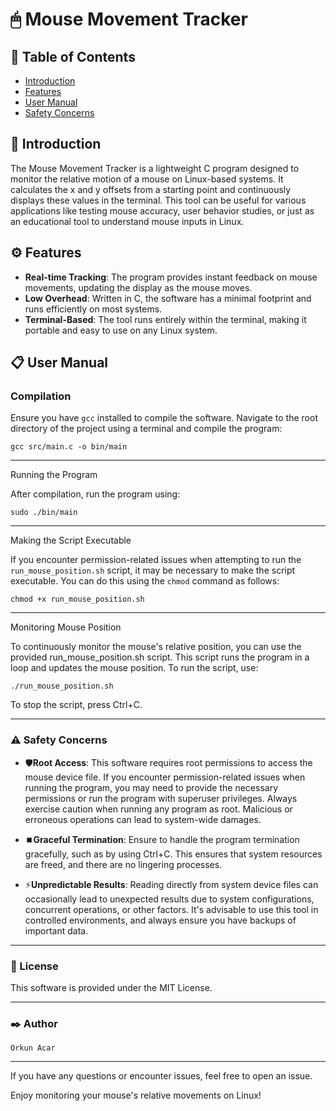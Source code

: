 # 🖱 Mouse Movement Tracker

## 📑 Table of Contents
- [Introduction](#introduction)
- [Features](#features)
- [User Manual](#user-manual)
- [Safety Concerns](#safety-concerns)
  
## 📌 Introduction
The Mouse Movement Tracker is a lightweight C program designed to monitor the relative motion of a mouse on Linux-based systems. It calculates the x and y offsets from a starting point and continuously displays these values in the terminal. This tool can be useful for various applications like testing mouse accuracy, user behavior studies, or just as an educational tool to understand mouse inputs in Linux.

## ⚙️ Features
- **Real-time Tracking**: The program provides instant feedback on mouse movements, updating the display as the mouse moves.
- **Low Overhead**: Written in C, the software has a minimal footprint and runs efficiently on most systems.
- **Terminal-Based**: The tool runs entirely within the terminal, making it portable and easy to use on any Linux system.

## 📋 User Manual
### Compilation
Ensure you have `gcc` installed to compile the software. Navigate to the root directory of the project using a terminal and compile the program:

    gcc src/main.c -o bin/main

---

Running the Program

After compilation, run the program using:

    sudo ./bin/main


---

Making the Script Executable

If you encounter permission-related issues when attempting to run the `run_mouse_position.sh` script, it may be necessary to make the script executable. You can do this using the `chmod` command as follows:

    chmod +x run_mouse_position.sh

---

Monitoring Mouse Position

To continuously monitor the mouse's relative position, you can use the provided run_mouse_position.sh script. This script runs the program in a loop and updates the mouse position. To run the script, use:

    ./run_mouse_position.sh

To stop the script, press Ctrl+C.


---

### ⚠️ Safety Concerns

- 🛡️**Root Access**: This software requires root permissions to access the mouse device file. If you encounter permission-related issues when running the program, you may need to provide the necessary permissions or run the program with superuser privileges. Always exercise caution when running any program as root. Malicious or erroneous operations can lead to system-wide damages.

- ⏹️**Graceful Termination**: Ensure to handle the program termination gracefully, such as by using Ctrl+C. This ensures that system resources are freed, and there are no lingering processes.

- ⚡**Unpredictable Results**: Reading directly from system device files can occasionally lead to unexpected results due to system configurations, concurrent operations, or other factors. It's advisable to use this tool in controlled environments, and always ensure you have backups of important data.

---

### 📝 License

This software is provided under the MIT License.

---
### ✒️ Author

    Orkun Acar

---
If you have any questions or encounter issues, feel free to open an issue.

Enjoy monitoring your mouse's relative movements on Linux!
